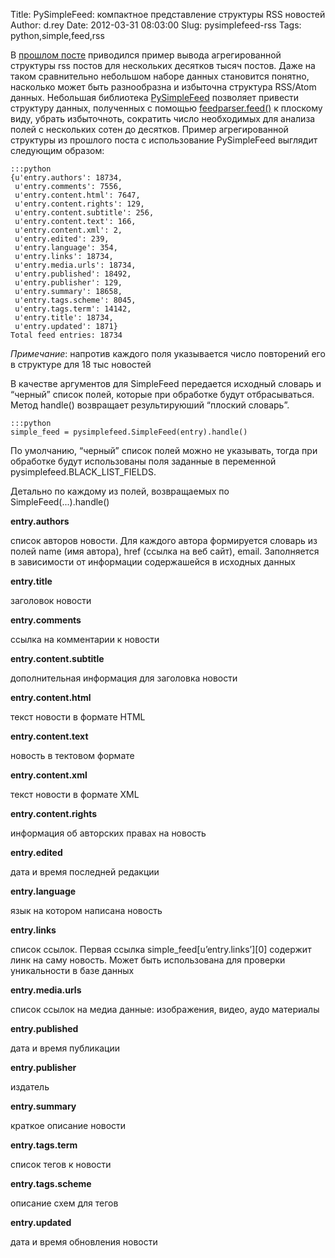 Title: PySimpleFeed: компактное представление структуры RSS новостей
Author: d.rey
Date: 2012-03-31 08:03:00
Slug: pysimplefeed-rss
Tags: python,simple,feed,rss

В [прошлом посте](http://devel.ownport.net/2012/03/blog-post.html) приводился  пример вывода агрегированной структуры rss постов для нескольких десятков тысяч постов. Даже на таком сравнительно небольшом наборе данных становится понятно, насколько может быть разнообразна и избыточна структура RSS/Atom данных. Небольшая библиотека [PySimpleFeed](http://code.google.com/p/sources-ownport/source/browse/rssfetch/pysimplefeed.py) позволяет привести структуру данных, полученных с помощью [feedparser.feed()](http://code.google.com/p/feedparser/) к плоскому виду, убрать избыточноть, сократить число необходимых для анализа полей с нескольких сотен до десятков. Пример агрегированной структуры из прошлого поста с использование PySimpleFeed выглядит следующим образом: 

    :::python
    {u'entry.authors': 18734,
     u'entry.comments': 7556,
     u'entry.content.html': 7647,
     u'entry.content.rights': 129,
     u'entry.content.subtitle': 256,
     u'entry.content.text': 166,
     u'entry.content.xml': 2,
     u'entry.edited': 239,
     u'entry.language': 354,
     u'entry.links': 18734,
     u'entry.media.urls': 18734,
     u'entry.published': 18492,
     u'entry.publisher': 129,
     u'entry.summary': 18658,
     u'entry.tags.scheme': 8045,
     u'entry.tags.term': 14142,
     u'entry.title': 18734,
     u'entry.updated': 1871}
    Total feed entries: 18734
    
_Примечание_: напротив каждого поля указывается число повторений его в структуре для 18 тыс новостей

В качестве аргументов для SimpleFeed передается исходный словарь и “черный” список полей, которые при обработке будут отбрасываться. Метод handle() возвращает результируюший “плоский словарь”. 

    :::python
    simple_feed = pysimplefeed.SimpleFeed(entry).handle()
    
По умолчанию, “черный” список полей можно не указывать, тогда при обработке будут использованы поля заданные в переменной pysimplefeed.BLACK_LIST_FIELDS.

Детально по каждому из полей, возвращаемых по SimpleFeed(...).handle()

**entry.authors**

список авторов новости. Для каждого автора формируется словарь из полей name (имя автора), href (ссылка на веб сайт), email. Заполняется в зависимости от информации содержашейся в исходных данных

**entry.title**

заголовок новости

**entry.comments**

ссылка на комментарии к новости

**entry.content.subtitle**

дополнительная информация для заголовка новости

**entry.content.html**

текст новости в формате HTML

**entry.content.text**

новость в тектовом формате

**entry.content.xml**

текст новости в формате XML

**entry.content.rights**

информация об авторских правах на новость

**entry.edited**

дата и время последней редакции

**entry.language**

язык на котором написана новость

**entry.links**

список ссылок. Первая ссылка simple_feed[u’entry.links’][0] содержит линк на саму новость. Может быть использована для проверки уникальности в базе данных

**entry.media.urls**

список ссылок на медиа данные: изображения, видео, аудо материалы

**entry.published**

дата и время публикации

**entry.publisher**

издатель

**entry.summary**

краткое описание новости

**entry.tags.term**

список тегов к новости

**entry.tags.scheme**

описание схем для тегов

**entry.updated**

дата и время обновления новости
